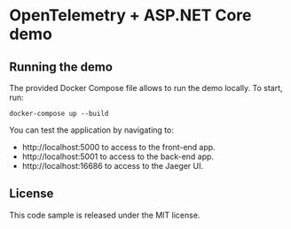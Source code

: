 # OpenTelemetry + ASP.NET Core demo

## Running the demo
The provided Docker Compose file allows to run the demo locally. To start, run:

```
docker-compose up --build
```

You can test the application by navigating to:

- http://localhost:5000 to access to the front-end app.
- http://localhost:5001 to access to the back-end app.
- http://localhost:16686 to access to the Jaeger UI.

## License
This code sample is released under the MIT license.